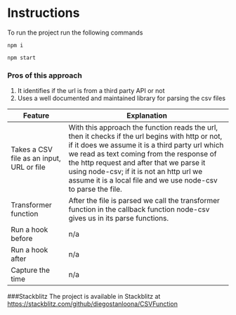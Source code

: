 # Instructions
To run the project run the following commands
```
npm i
```
```
npm start
```

### Pros of this approach
1. It identifies if the url is from a third party API or not
2. Uses a well documented and maintained library for parsing the csv files

Feature  | Explanation
------------- | -------------
Takes a CSV file as an input, URL or file  | With this approach the function reads the url, then it checks if the url begins with http or not, if it does we assume it is a third party url which we read as text coming from the response of the http request and after that we parse it using node-csv; if it is not an http url we assume it is a local file and we use node-csv to parse the file.
Transformer function  | After the file is parsed we call the transformer function in the callback function node-csv gives us in its parse functions.
Run a hook before  | n/a
Run a hook after  | n/a
Capture the time  | n/a

###Stackblitz
The project is available in Stackblitz at https://stackblitz.com/github/diegostanloona/CSVFunction
